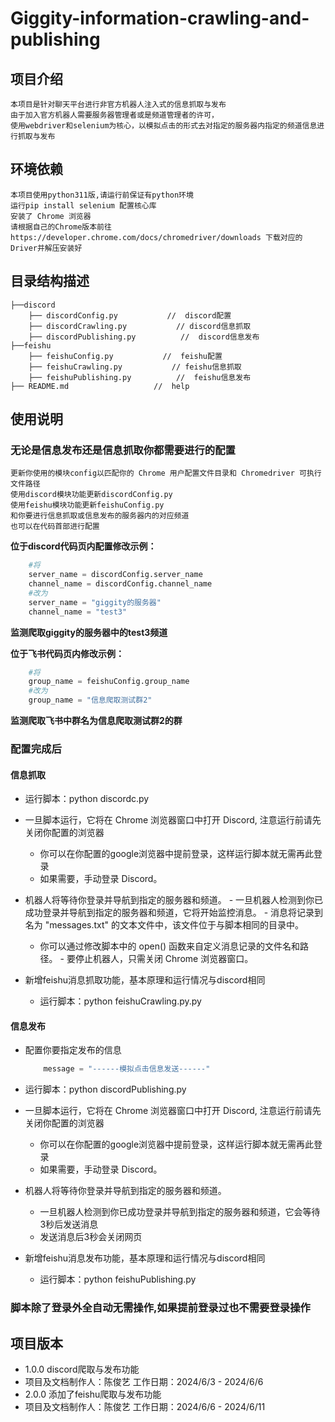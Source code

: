 # Giggity-information-crawling-and-publishing
## 项目介绍
    本项目是针对聊天平台进行非官方机器人注入式的信息抓取与发布
    由于加入官方机器人需要服务器管理者或是频道管理者的许可，
    使用webdriver和selenium为核心，以模拟点击的形式去对指定的服务器内指定的频道信息进行抓取与发布

## 环境依赖
    本项目使用python311版,请运行前保证有python环境
    运行pip install selenium 配置核心库
    安装了 Chrome 浏览器
    请根据自己的Chrome版本前往https://developer.chrome.com/docs/chromedriver/downloads 下载对应的Driver并解压安装好

## 目录结构描述
    ├──discord
        ├── discordConfig.py           //  discord配置        
        ├── discordCrawling.py           // discord信息抓取
        ├── discordPublishing.py          //  discord信息发布
    ├──feishu
        ├── feishuConfig.py           //  feishu配置
        ├── feishuCrawling.py           // feishu信息抓取
        ├── feishuPublishing.py          //  feishu信息发布                   
    ├── README.md                   //  help

## 使用说明
### 无论是信息发布还是信息抓取你都需要进行的配置
    更新你使用的模块config以匹配你的 Chrome 用户配置文件目录和 Chromedriver 可执行文件路径
    使用discord模块功能更新discordConfig.py
    使用feishu模块功能更新feishuConfig.py
    和你要进行信息抓取或信息发布的服务器内的对应频道
    也可以在代码首部进行配置
**位于discord代码页内配置修改示例：**
```python
    #将
    server_name = discordConfig.server_name
    channel_name = discordConfig.channel_name
    #改为
    server_name = "giggity的服务器"
    channel_name = "test3"
 ```
**监测爬取giggity的服务器中的test3频道**

**位于飞书代码页内修改示例：**
```python
    #将
    group_name = feishuConfig.group_name
    #改为
    group_name = "信息爬取测试群2"
```
**监测爬取飞书中群名为信息爬取测试群2的群**
    
### 配置完成后
#### 信息抓取

- 运行脚本：python discordc.py
 - 一旦脚本运行，它将在 Chrome 浏览器窗口中打开 Discord, 注意运行前请先关闭你配置的浏览器
    -    你可以在你配置的google浏览器中提前登录，这样运行脚本就无需再此登录
    -    如果需要，手动登录 Discord。
 -   机器人将等待你登录并导航到指定的服务器和频道。
    -   一旦机器人检测到你已成功登录并导航到指定的服务器和频道，它将开始监控消息。
    -   消息将记录到名为 "messages.txt" 的文本文件中，该文件位于与脚本相同的目录中。
        -   你可以通过修改脚本中的 open() 函数来自定义消息记录的文件名和路径。
    -   要停止机器人，只需关闭 Chrome 浏览器窗口。

- 新增feishu消息抓取功能，基本原理和运行情况与discord相同
    - 运行脚本：python feishuCrawling.py.py

#### 信息发布
- 配置你要指定发布的信息
    ```python
        message = "------模拟点击信息发送------"
    ```
- 运行脚本：python discordPublishing.py
 - 一旦脚本运行，它将在 Chrome 浏览器窗口中打开 Discord, 注意运行前请先关闭你配置的浏览器
    -    你可以在你配置的google浏览器中提前登录，这样运行脚本就无需再此登录
    -    如果需要，手动登录 Discord。
 - 机器人将等待你登录并导航到指定的服务器和频道。
    -   一旦机器人检测到你已成功登录并导航到指定的服务器和频道，它会等待3秒后发送消息
    -   发送消息后3秒会关闭网页

- 新增feishu消息发布功能，基本原理和运行情况与discord相同
    - 运行脚本：python feishuPublishing.py



### 脚本除了登录外全自动无需操作,如果提前登录过也不需要登录操作


## 项目版本
- 1.0.0 discord爬取与发布功能 
 -  项目及文档制作人：陈俊艺 工作日期：2024/6/3 - 2024/6/6
- 2.0.0 添加了feishu爬取与发布功能
 -  项目及文档制作人：陈俊艺 工作日期：2024/6/6 - 2024/6/11









